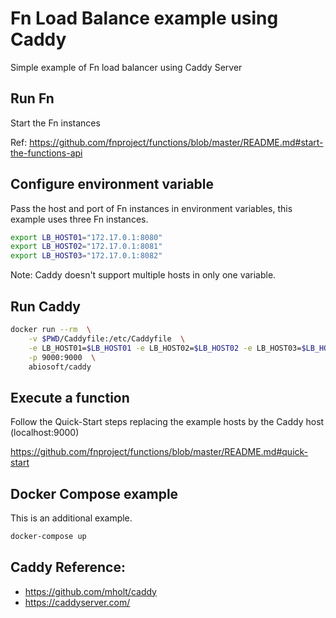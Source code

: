 # Fn Load Balance example using Caddy

Simple example of Fn load balancer using Caddy Server


## Run Fn

Start the Fn instances

Ref: https://github.com/fnproject/functions/blob/master/README.md#start-the-functions-api


## Configure environment variable

Pass the host and port of Fn instances in environment variables, 
this example uses three Fn instances.

```sh
export LB_HOST01="172.17.0.1:8080"
export LB_HOST02="172.17.0.1:8081"
export LB_HOST03="172.17.0.1:8082"
```

Note: Caddy doesn't support multiple hosts in only one variable. 


## Run Caddy

```sh
docker run --rm  \
    -v $PWD/Caddyfile:/etc/Caddyfile  \
    -e LB_HOST01=$LB_HOST01 -e LB_HOST02=$LB_HOST02 -e LB_HOST03=$LB_HOST03 \
    -p 9000:9000  \
    abiosoft/caddy
```

## Execute a function

Follow the Quick-Start steps replacing the example hosts by the Caddy host (localhost:9000)

https://github.com/fnproject/functions/blob/master/README.md#quick-start


## Docker Compose example

This is an additional example.

```sh
docker-compose up
```


## Caddy Reference: 

* https://github.com/mholt/caddy
* https://caddyserver.com/


